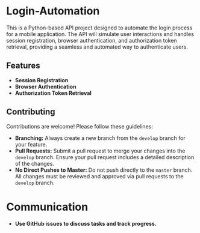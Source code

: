 # Login-Automation
 This is a Python-based API project designed to automate the login process for a mobile application. The API will simulate user interactions and handles session registration, browser authentication, and authorization token retrieval, providing a seamless and automated way to authenticate users.

## Features

- **Session Registration**
- **Browser Authentication**
- **Authorization Token Retrieval**

## Contributing

Contributions are welcome! Please follow these guidelines:

- **Branching:** Always create a new branch from the `develop` branch for your feature.
- **Pull Requests:** Submit a pull request to merge your changes into the `develop` branch. Ensure your pull request includes a detailed description of the changes.
- **No Direct Pushes to Master:** Do not push directly to the `master` branch. All changes must be reviewed and approved via pull requests to the `develop` branch.

# Communication
- **Use GitHub issues to discuss tasks and track progress.**
